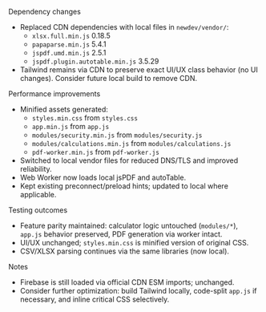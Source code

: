 Dependency changes

- Replaced CDN dependencies with local files in `newdev/vendor/`:
  - `xlsx.full.min.js` 0.18.5
  - `papaparse.min.js` 5.4.1
  - `jspdf.umd.min.js` 2.5.1
  - `jspdf.plugin.autotable.min.js` 3.5.29
- Tailwind remains via CDN to preserve exact UI/UX class behavior (no UI changes). Consider future local build to remove CDN.

Performance improvements

- Minified assets generated:
  - `styles.min.css` from `styles.css`
  - `app.min.js` from `app.js`
  - `modules/security.min.js` from `modules/security.js`
  - `modules/calculations.min.js` from `modules/calculations.js`
  - `pdf-worker.min.js` from `pdf-worker.js`
- Switched to local vendor files for reduced DNS/TLS and improved reliability.
- Web Worker now loads local jsPDF and autoTable.
- Kept existing preconnect/preload hints; updated to local where applicable.

Testing outcomes

- Feature parity maintained: calculator logic untouched (`modules/*`), `app.js` behavior preserved, PDF generation via worker intact.
- UI/UX unchanged; `styles.min.css` is minified version of original CSS.
- CSV/XLSX parsing continues via the same libraries (now local).

Notes

- Firebase is still loaded via official CDN ESM imports; unchanged.
- Consider further optimization: build Tailwind locally, code-split `app.js` if necessary, and inline critical CSS selectively.
